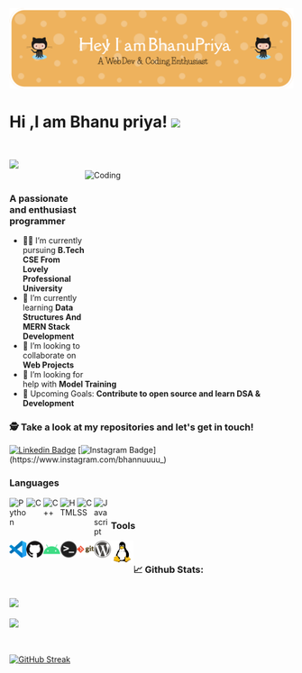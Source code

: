 ![Header](./header-image.png)


# Hi ,I am Bhanu priya! <img src="https://raw.githubusercontent.com/debdutgoswami/debdutgoswami/master/assets/gifs/Hi.gif" width="30px">
<br>

![](https://komarev.com/ghpvc/?username=Bhanupriya-art&color=blue)<br>
<img align="right" alt="Coding" width="370px" height = "370px" src="https://user-images.githubusercontent.com/74038190/236119160-976a0405-caa7-470c-9356-16d43402ea0a.gif" /><br>

### A passionate and enthusiast programmer<br>

- 👨‍🏭 I’m currently pursuing **B.Tech CSE From Lovely Professional University** <br>
- 🏫 I’m currently learning **Data Structures And MERN Stack Development** <br>
- 🙌 I’m looking to collaborate on **Web Projects** <br>
- 🤔 I’m looking for help with **Model Training**<br>
- 🥅 Upcoming Goals: **Contribute to open source and learn DSA & Development** <br>


### 🕵 Take a look at my repositories and let's get in touch!<br>


[![Linkedin Badge](https://img.shields.io/badge/-bhanupriya086-blue?style=flat-square&logo=Linkedin&logoColor=white&link=https://www.linkedin.com/in/bhanupriya086/)](https://www.linkedin.com/in/bhanupriya086/) 
[![Instagram Badge](https://img.shields.io/badge/-@bhannuuu_-E4405F?style=flat-square&logo=instagram&logoColor=white&link=https://www.instagram.com/bhannuuuu_)](https://www.instagram.com/bhannuuuu_) 
### Languages
<img align="left" alt="Python" width="30px" src="https://upload.wikimedia.org/wikipedia/commons/thumb/c/c3/Python-logo-notext.svg/800px-Python-logo-notext.svg.png" />
<img align="left" alt="C" width="30px" src="https://upload.wikimedia.org/wikipedia/commons/1/18/C_Programming_Language.svg" />
<img align="left" alt="C++" width="30px" src="https://upload.wikimedia.org/wikipedia/commons/thumb/1/18/ISO_C%2B%2B_Logo.svg/1200px-ISO_C%2B%2B_Logo.svg.png" />
<img align="left" alt="HTML" width="30px" src="https://upload.wikimedia.org/wikipedia/commons/thumb/6/61/HTML5_logo_and_wordmark.svg/1200px-HTML5_logo_and_wordmark.svg.png" />
<img align="left" alt="CSS" width="30px" src="https://upload.wikimedia.org/wikipedia/commons/thumb/d/d5/CSS3_logo_and_wordmark.svg/1200px-CSS3_logo_and_wordmark.svg.png" />
<img align="left" alt="Javascript" width="30px" src="https://upload.wikimedia.org/wikipedia/commons/thumb/b/ba/Javascript_badge.svg/1200px-Javascript_badge.svg.png" /><br>

### Tools
<img align="left" alt="Visual Studio Code" width="30px" src="https://raw.githubusercontent.com/github/explore/80688e429a7d4ef2fca1e82350fe8e3517d3494d/topics/visual-studio-code/visual-studio-code.png" />
<img align="left" alt="GitHub" width="30px" src="https://raw.githubusercontent.com/github/explore/78df643247d429f6cc873026c0622819ad797942/topics/github/github.png" />
<img align="left" alt="Android" width="30px" src="https://raw.githubusercontent.com/github/explore/80688e429a7d4ef2fca1e82350fe8e3517d3494d/topics/android/android.png" />
<img align="left" alt="Terminal" width="30px" src="https://raw.githubusercontent.com/github/explore/80688e429a7d4ef2fca1e82350fe8e3517d3494d/topics/terminal/terminal.png" />
<img align="left" alt="Terminal" width="30px" src="https://raw.githubusercontent.com/github/explore/80688e429a7d4ef2fca1e82350fe8e3517d3494d/topics/git/git.png" />
<img align="left" alt="Wordpress" width="30px" src="https://raw.githubusercontent.com/github/explore/80688e429a7d4ef2fca1e82350fe8e3517d3494d/topics/wordpress/wordpress.png" />
<img align="left" alt="Linux" width="40px" src="https://raw.githubusercontent.com/github/explore/80688e429a7d4ef2fca1e82350fe8e3517d3494d/topics/linux/linux.png" /><br>


### 📈 Github Stats:


<br>
<a href="https://github.com/Bhanupriya-art">
<img align="center" src="https://github-readme-stats.vercel.app/api?username=Bhanupriya-art&show_icons=true&include_all_commits=true&theme=midnight-purple&count_private=true">
</a>
<br><br>
<a href="https://github.com/remcohalman/github-readme-stats">
<img align="center" src="https://github-readme-stats.anuraghazra1.vercel.app/api/top-langs/?username=Bhanupriya-art&layout=compact&theme=blue-green" />
</a>
<br>
<br><br>

[![GitHub Streak](https://github-readme-streak-stats.herokuapp.com/?user=Bhanupriya-art)](https://git.io/streak-stats)


